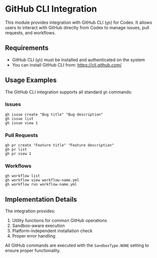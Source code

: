 # GitHub CLI Integration

This module provides integration with GitHub CLI (`gh`) for Codex. It allows users to interact with GitHub directly from Codex to manage issues, pull requests, and workflows.

## Requirements

- GitHub CLI (`gh`) must be installed and authenticated on the system
- You can install GitHub CLI from: https://cli.github.com/

## Usage Examples

The GitHub CLI integration supports all standard `gh` commands:

### Issues

```
gh issue create "Bug title" "Bug description"
gh issue list
gh issue view 1
```

### Pull Requests

```
gh pr create "Feature title" "Feature description"
gh pr list
gh pr view 1
```

### Workflows

```
gh workflow list
gh workflow view workflow-name.yml
gh workflow run workflow-name.yml
```

## Implementation Details

The integration provides:

1. Utility functions for common GitHub operations
2. Sandbox-aware execution
3. Platform-independent installation check
4. Proper error handling

All GitHub commands are executed with the `SandboxType.NONE` setting to ensure proper functionality.